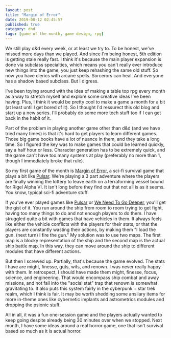```yaml
---
layout: post
title: "Margin of Error"
date: 2019-08-12 02:45:57
published: true
category: dnd
tags: [game of the month, game design, rpg]
---
```



We still play d&d every week, or at least we try to. To be honest, we've missed more days than we played. And since I'm being honest, 5th edition is getting stale really fast. I think it's because the main player expansion is done via subclass specialties, which means you can't really ever introduce new things into the game, you just keep rehashing the same old stuff. So now you have clerics with arcane spells. Sorcerors can heal. And everyone has a shadow based subclass. But I digress.

I've been toying around with the idea of making a table top rpg every month as a way to stretch myself and explore some creative ideas I've been having. Plus, I think it would be pretty cool to make a game a month for a bit (at least until I get bored of it). So I thought I'd ressurect this old blog and start up a new series. I'll probably do some more tech stuff too if I can get back in the habit of it. 

Part of the problem in playing another game other than d&d (and we have tried many times) is that it's hard to get players to learn different games. Those big game books have a lot of nuance in them, and they take a long time. So I figured the key was to make games that could be learned quickly, say a half hour or less. Character generation has to be extremely quick, and the game can't have too many systems at play (preferably no more than 1, though I immediately broke that rule).

So my first game of the month is [Margin of Error], a sci-fi survival game that plays a bit like [Pulsar]. We're playing a 3 part adventure where the players are finally winning the lottery to leave earth on a terraforming vessel bound for Rigel Alpha VI. It isn't long before they find out that not all is as it seems. You know, typical sci-fi adventure stuff.

If you've ever played games like [Pulsar] or [We Need To Go Deeper], you'll get the gist of it. You run around the ship from room to room trying to get fight, having too many things to do and not enough players to do them.  I have struggled quite a bit with games that have vehicles in them. It always feels like either the vehicle conflicts with the players for their stats, or that the players are constantly wasting their actions, by making them "I load the gun. (next turn) I fire the gun." My solution was to use two maps. The first map is a blocky representation of the ship and the second map is the actual ship battle map. In this way, they can move around the ship to different modules that have different actions.

But then I screwed up. Partially, that's because the game evolved. The stats I have are might, finesse, guts, wits, and renown. I was never really happy with them. In retrospect, I should have made them might, finesse, focus, science, and engineering. That would encompass ship combat and away missions, and not fall into the "social stat" trap that renown is somewhat gravitating to. It also puts this system fairly in the cyberpunk + star trek realm, which I think is fair. It may be worth shedding some ansilary items for more in-theme ones like cybernetic implants and astrometrics modules and dropping the psionic stuff.

All in all, it was a fun one-session game and the players actually wanted to keep going despite already being 30 minutes over when we stopped. Next month, I have some ideas around a real horror game, one that isn't survival based so much as it is actual horror.

[Margin of Error]: http://blog.chalupaul.com/space/
[Pulsar]: https://store.steampowered.com/app/252870/PULSAR_Lost_Colony/
[We Need To Go Deeper]: https://store.steampowered.com/app/307110/We_Need_To_Go_Deeper/
